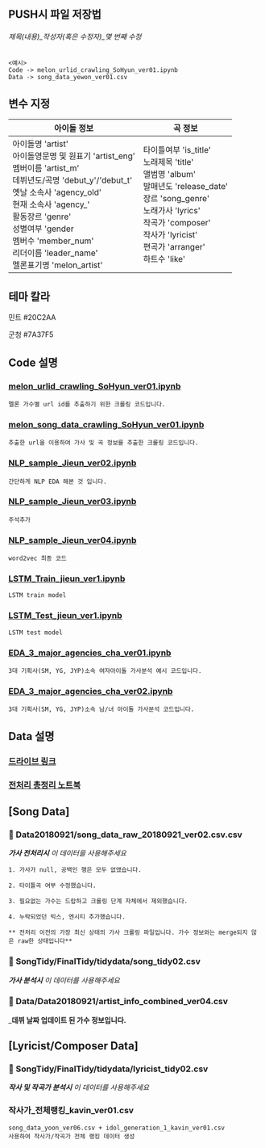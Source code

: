 ## PUSH시 파일 저장법
###### 제목(내용)_작성자(혹은 수정자)_몇 번째 수정
```
<예시>
Code -> melon_urlid_crawling_SoHyun_ver01.ipynb
Data -> song_data_yewon_ver01.csv
```

## 변수 지정
| **아이돌 정보**  |  **곡 정보**  |
|---|---|
| 아이돌명 'artist' <br> 아이돌영문명 및 원표기 'artist_eng' <br> 멤버이름 'artist_m' <br> 데뷔년도/곡명 'debut_y'/'debut_t' <br> 옛날 소속사 'agency_old' <br> 현재 소속사 'agency_' <br> 활동장르 'genre' <br> 성별여부 'gender <br> 멤버수 'member_num' <br> 리더이름 'leader_name' <br> 멜론표기명 'melon_artist' | 타이틀여부 'is_title' <br> 노래제목 'title' <br> 앨범명 'album' <br> 발매년도 'release_date' <br> 장르 'song_genre' <br> 노래가사 'lyrics' <br> 작곡가 'composer' <br> 작사가 'lyricist' <br> 편곡가 'arranger' <br> 하트수 'like' |


## 테마 칼라

민트 #20C2AA

군청 #7A37F5


## Code 설명
### [melon_urlid_crawling_SoHyun_ver01.ipynb](https://github.com/BLUENCE/M5_Idol_lyrics/blob/master/Crawling/url_crawling/melon_urlid_crawling_SoHyun_ver01.ipynb)
```
멜론 가수별 url id를 추출하기 위한 크롤링 코드입니다. 
```
### [melon_song_data_crawling_SoHyun_ver01.ipynb](https://github.com/BLUENCE/M5_Idol_lyrics/blob/master/Crawling/url_crawling/melon_song_data_crawling_SoHyun_ver01.ipynb)
```
추출한 url을 이용하여 가사 및 곡 정보를 추출한 크롤링 코드입니다. 
```
### [NLP_sample_Jieun_ver02.ipynb](https://github.com/BLUENCE/M5_Idol_lyrics/blob/master/NLP/NLP_sample_Jieun_ver02.ipynb)
```
간단하게 NLP EDA 해본 것 입니다. 
```
### [NLP_sample_Jieun_ver03.ipynb](https://github.com/BLUENCE/M5_Idol_lyrics/blob/master/NLP/NLP_sample_Jieun_ver03.ipynb)
```
주석추가
```
### [NLP_sample_Jieun_ver04.ipynb](https://github.com/BLUENCE/M5_Idol_lyrics/blob/master/NLP/NLP_sample_Jieun_ver04.ipynb)
```
word2vec 최종 코드 
```
### [LSTM_Train_jieun_ver1.ipynb](https://github.com/BLUENCE/M5_Idol_lyrics/blob/master/NLP/LSTM_Train_jieun_ver1.ipynb)
```
LSTM train model
```
### [LSTM_Test_jieun_ver1.ipynb](https://github.com/BLUENCE/M5_Idol_lyrics/blob/master/NLP/LSTM_Test_jieun_ver1.ipynb)
```
LSTM test model
```
### [EDA_3_major_agencies_cha_ver01.ipynb](https://github.com/BLUENCE/M5_Idol_lyrics/blob/master/EDA/EDA_3_major_agencies_cha_ver01.ipynb)
```
3대 기획사(SM, YG, JYP)소속 여자아이돌 가사분석 예시 코드입니다.
```
### [EDA_3_major_agencies_cha_ver02.ipynb](https://github.com/BLUENCE/M5_Idol_lyrics/blob/master/EDA/EDA_3_major_agencies_cha_ver02.ipynb)
```
3대 기획사(SM, YG, JYP)소속 남/녀 아이돌 가사분석 코드입니다.
```



## Data 설명
### [드라이브 링크](https://drive.google.com/drive/folders/1XB4ubjht4tOPPZwKXrMugbOSefWe0xdD)
### [전처리 총정리 노트북](https://github.com/BLUENCE/M5_Idol_lyrics/blob/master/SongTidy/FinalTidy/final_tidy_yewon_ver01.ipynb)

## [Song Data]

### :pushpin: Data20180921/song_data_raw_20180921_ver02.csv.csv

_**가사 전처리시** 이 데이터을 사용해주세요_

```
1. 가사가 null, 공백인 행은 모두 없앴습니다. 

2. 타이틀곡 여부 수정했습니다.

3. 필요없는 가수는 드랍하고 크롤링 단계 자체에서 제외했습니다. 

4. 누락되었던 빅스, 엔시티 추가했습니다. 

** 전처리 이전의 가장 최신 상태의 가사 크롤링 파일입니다. 가수 정보와는 merge되지 않은 raw한 상태입니다**
```

### :pushpin: SongTidy/FinalTidy/tidydata/song_tidy02.csv
  _**가사 분석시** 이 데이터를 사용해주세요_
  
### :pushpin: Data/Data20180921/artist_info_combined_ver04.csv
  _**데뷔 날짜 업데이트 된 가수 정보입니다.**

## [Lyricist/Composer Data]

### :pushpin: SongTidy/FinalTidy/tidydata/lyricist_tidy02.csv
  _**작사 및 작곡가 분석시** 이 데이터를 사용해주세요_

### 작사가_전체랭킹_kavin_ver01.csv
```
song_data_yoon_ver06.csv + idol_generation_1_kavin_ver01.csv
사용하여 작사가/작곡가 전체 랭킹 데이터 생성
```

